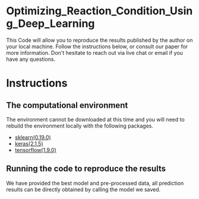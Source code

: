 # Optimizing_Reaction_Condition_Using_Deep_Learning
This Code will allow you to reproduce the results published by the author on your local machine. Follow the instructions below, or consult our paper for more information. Don't hesitate to reach out via live chat or email if you have any questions.

# Instructions

## The computational environment 

The environment cannot be downloaded at this time and you will need to rebuild the environment locally with the following packages. 

* [sklearn(0.19.0)](https://github.com/scikit-learn/scikit-learn.git)
* [keras(2.1.5)](https://keras.io/)
* [tensorflow(1.9.0)](https://www.tensorflow.org/)

## Running the code to reproduce the results

We have provided the best model and pre-processed data, all prediction results can be directly obtained by calling the model we saved.
